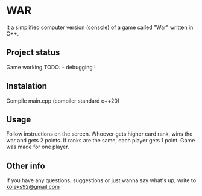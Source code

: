 # WAR

It a simplified computer version (console) of a game called "War" written in C++.

## Project status

Game working
TODO:
    - debugging !

## Instalation

Compile main.cpp (compiler standard c++20)

## Usage

Follow instructions on the screen.
Whoever gets higher card rank, wins the war and gets 2 points.
If ranks are the same, each player gets 1 point.
Game was made for one player.

## Other info
If you have any questions, suggestions or just wanna say what's up, write to koleks92@gmail.com

